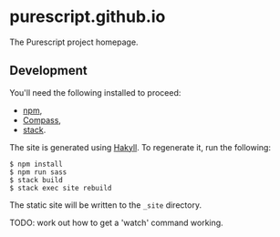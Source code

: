 purescript.github.io
====================

The Purescript project homepage.

## Development

You'll need the following installed to proceed:

* [npm](https://www.npmjs.org),
* [Compass](http://compass-style.org/install/),
* [stack](http://haskellstack.org/).

The site is generated using [Hakyll](https://jaspervdj.be/hakyll/). To
regenerate it, run the following:

```
$ npm install
$ npm run sass
$ stack build
$ stack exec site rebuild
```

The static site will be written to the `_site` directory.

TODO: work out how to get a 'watch' command working.
